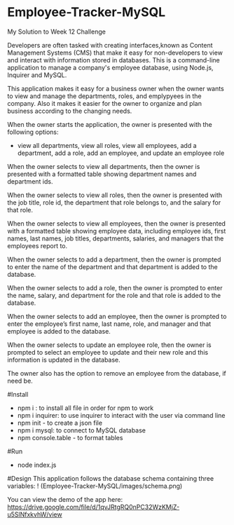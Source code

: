 # Employee-Tracker-MySQL
My Solution to Week 12 Challenge

Developers are often tasked with creating interfaces,known as Content Management Systems (CMS) that make it easy for non-developers to view and interact with information stored in databases. This is a command-line application to manage a company's employee database, using Node.js, Inquirer and MySQL.

This application makes it easy for a business owner when the owner wants to view and manage the departments, roles, and emplypyees in the company. Also it makes it easier for the owner to organize and plan business according to the changing needs. 

When the owner starts the application, the owner is presented with the following options: 
- view all departments, view all roles, view all employees, add a department, add a role, add an employee, and update an employee role

When the owner selects to view all departments, then the owner is presented with a formatted table showing department names and department ids.


When the owner selects to view all roles, then the owner is presented with the job title, role id, the department that role belongs to, and the salary for that role.

When the owner selects to view all employees, then the owner is presented with a formatted table showing employee data, including employee ids, first names, last names, job titles, departments, salaries, and managers that the employees report to.

When the owner selects to add a department, then the owner is prompted to enter the name of the department and that department is added to the database.

When the owner selects to add a role, then the owner is prompted to enter the name, salary, and department for the role and that role is added to the database.

When the owner selects to add an employee, then the owner is prompted to enter the employee’s first name, last name, role, and manager and that employee is added to the database.

When the owner selects to update an employee role, then the owner is prompted to select an employee to update and their new role and this information is updated in the database. 

The owner also has the option to remove an employee from the database, if need be. 

#Install
- npm i : to install all file in order for npm to work
- npm i inquirer: to use inquirer to interact with the user via command line
- npm init - to create a json file
- npm i mysql: to connect to MySQL database
- npm console.table - to format tables

#Run
- node index.js

#Design
This application follows the database schema containing three variables: 
! (Employee-Tracker-MySQL/images/schema.png)


You can view the demo of the app here: https://drive.google.com/file/d/1qvJRtgRQ0nPC32WzKMjZ-u5SlNfxkvhW/view
